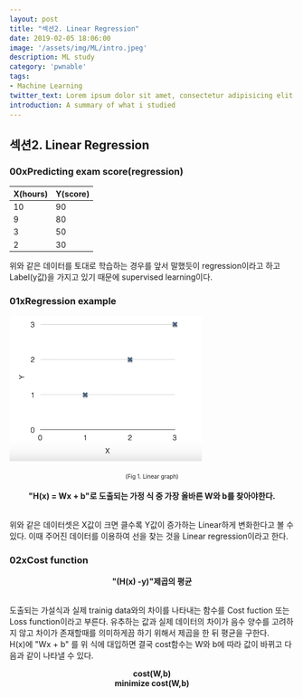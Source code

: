 ```yaml
---
layout: post
title: "섹션2. Linear Regression"
date: 2019-02-05 18:06:00
image: '/assets/img/ML/intro.jpeg'
description: ML study
category: 'pwnable'
tags:
- Machine Learning
twitter_text: Lorem ipsum dolor sit amet, consectetur adipisicing elit.
introduction: A summary of what i studied
---
```


## 섹션2. Linear Regression

### 00xPredicting exam score(regression)

 X(hours) | Y(score)
 ---- | ----
 10 | 90
 9 | 80
 3 | 50
 2 | 30

 위와 같은 데이터를 토대로 학습하는 경우를 앞서 말했듯이 regression이라고 하고 Label(y값)을 가지고 있기 때문에 supervised learning이다.

### 01xRegression example

 ![problem](/assets/img/ML/section2/figure1.PNG "Linear graph")
<center><font size="0.5em">(Fig 1. Linear graph)</font></center><br>

<center><b>"H(x) = Wx + b"로 도출되는 가정 식 중 가장 올바른 W와 b를 찾아야한다.</b></center><br>

위와 같은 데이터셋은 X값이 크면 클수록 Y값이 증가하는 Linear하게 변화한다고 볼 수 있다. 이때 주어진 데이터를 이용하여 선을 찾는 것을 Linear regression이라고 한다.<br>

### 02xCost function

<center><b>"(H(x) -y)"제곱의 평균</b></center><br>

도출되는 가설식과 실제 trainig data와의 차이를 나타내는 함수를 Cost fuction 또는 Loss function이라고 부른다. 유추하는 값과 실제 데이터의 차이가 음수 양수를 고려하지 않고 차이가 존재할때를 의미하게끔 하기 위해서 제곱을 한 뒤 평균을 구한다.<br>
H(x)에 "Wx + b" 를 위 식에 대입하면 결국 cost함수는 W와 b에 따라 값이 바뀌고 다음과 같이 나타낼 수 있다.<br>
<center><b>cost(W,b)<br>minimize cost(W,b)</b></center><br>
